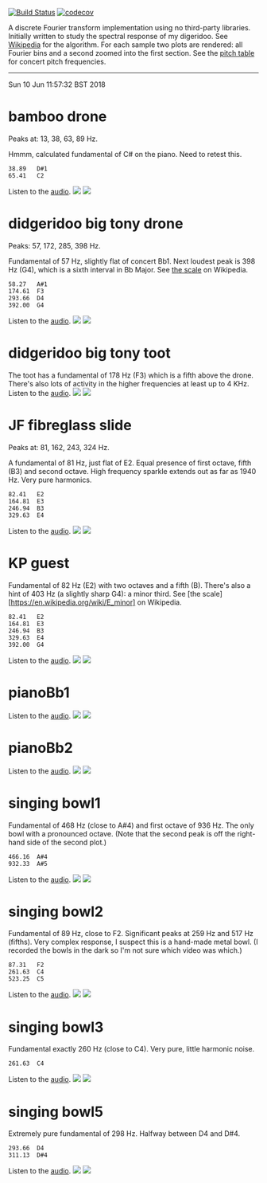 [![Build Status](https://travis-ci.org/deanturpin/dft.svg?branch=master)](https://travis-ci.org/deanturpin/dft)
[![codecov](https://codecov.io/gh/deanturpin/dft/branch/master/graph/badge.svg)](https://codecov.io/gh/deanturpin/dft)

A discrete Fourier transform implementation using no third-party libraries.
Initially written to study the spectral response of my digeridoo. See
[Wikipedia](https://en.wikipedia.org/wiki/Discrete_Fourier_transform) for the
algorithm. For each sample two plots are rendered: all Fourier bins and a second
zoomed into the first section. See the [pitch table](pitch.md) for concert pitch
frequencies.

---

Sun 10 Jun 11:57:32 BST 2018

# bamboo drone
Peaks at: 13, 38, 63, 89 Hz.

Hmmm, calculated fundamental of C# on the piano. Need to retest this.

```
38.89	D#1
65.41	C2
```
Listen to the [audio](wav/bamboo_drone.wav).
[![](bamboo_drone_full.svg)](bamboo_drone_full.svg)
[![](bamboo_drone_zoom.svg)](bamboo_drone_zoom.svg)
# didgeridoo big tony drone
Peaks: 57, 172, 285, 398 Hz.

Fundamental of 57 Hz, slightly flat of concert Bb1. Next loudest peak is 398
Hz (G4), which is a sixth interval in Bb Major. See [the scale](https://en.wikipedia.org/wiki/B-flat_major) on Wikipedia.

```
58.27	A#1
174.61	F3
293.66	D4
392.00	G4
```
Listen to the [audio](wav/didgeridoo_big_tony_drone.wav).
[![](didgeridoo_big_tony_drone_full.svg)](didgeridoo_big_tony_drone_full.svg)
[![](didgeridoo_big_tony_drone_zoom.svg)](didgeridoo_big_tony_drone_zoom.svg)
# didgeridoo big tony toot
The toot has a fundamental of 178 Hz (F3) which is a fifth above the drone.
There's also lots of activity in the higher frequencies at least up to 4 KHz.
Listen to the [audio](wav/didgeridoo_big_tony_toot.wav).
[![](didgeridoo_big_tony_toot_full.svg)](didgeridoo_big_tony_toot_full.svg)
[![](didgeridoo_big_tony_toot_zoom.svg)](didgeridoo_big_tony_toot_zoom.svg)
# JF fibreglass slide
Peaks at: 81, 162, 243, 324 Hz.

A fundamental of 81 Hz, just flat of E2. Equal presence of first octave, fifth
(B3) and second octave. High frequency sparkle extends out as far as 1940 Hz.
Very pure harmonics.

```
82.41	E2
164.81	E3
246.94	B3
329.63	E4
```
Listen to the [audio](wav/JF_fibreglass_slide.wav).
[![](JF_fibreglass_slide_full.svg)](JF_fibreglass_slide_full.svg)
[![](JF_fibreglass_slide_zoom.svg)](JF_fibreglass_slide_zoom.svg)
# KP guest
Fundamental of 82 Hz (E2) with two octaves and a fifth (B). There's also a
hint of 403 Hz (a slightly sharp G4): a minor third. See [the
scale][https://en.wikipedia.org/wiki/E_minor] on Wikipedia.

```
82.41	E2
164.81	E3
246.94	B3
329.63	E4
392.00	G4
```
Listen to the [audio](wav/KP_guest.wav).
[![](KP_guest_full.svg)](KP_guest_full.svg)
[![](KP_guest_zoom.svg)](KP_guest_zoom.svg)
# pianoBb1
Listen to the [audio](wav/pianoBb1.wav).
[![](pianoBb1_full.svg)](pianoBb1_full.svg)
[![](pianoBb1_zoom.svg)](pianoBb1_zoom.svg)
# pianoBb2
Listen to the [audio](wav/pianoBb2.wav).
[![](pianoBb2_full.svg)](pianoBb2_full.svg)
[![](pianoBb2_zoom.svg)](pianoBb2_zoom.svg)
# singing bowl1
Fundamental of 468 Hz (close to A#4) and first octave of 936 Hz. The only bowl
with a pronounced octave. (Note that the second peak is off the right-hand side
of the second plot.)

```
466.16	A#4
932.33	A#5
```
Listen to the [audio](wav/singing_bowl1.wav).
[![](singing_bowl1_full.svg)](singing_bowl1_full.svg)
[![](singing_bowl1_zoom.svg)](singing_bowl1_zoom.svg)
# singing bowl2
Fundamental of 89 Hz, close to F2. Significant peaks at 259 Hz and 517 Hz
(fifths). Very complex response, I suspect this is a hand-made metal bowl. (I
recorded the bowls in the dark so I'm not sure which video was which.)

```
87.31	F2
261.63	C4
523.25	C5
```
Listen to the [audio](wav/singing_bowl2.wav).
[![](singing_bowl2_full.svg)](singing_bowl2_full.svg)
[![](singing_bowl2_zoom.svg)](singing_bowl2_zoom.svg)
# singing bowl3
Fundamental exactly 260 Hz (close to C4). Very pure, little harmonic noise.

```
261.63	C4
```
Listen to the [audio](wav/singing_bowl3.wav).
[![](singing_bowl3_full.svg)](singing_bowl3_full.svg)
[![](singing_bowl3_zoom.svg)](singing_bowl3_zoom.svg)
# singing bowl5
Extremely pure fundamental of 298 Hz. Halfway between D4 and D#4.

```
293.66	D4
311.13	D#4
```
Listen to the [audio](wav/singing_bowl5.wav).
[![](singing_bowl5_full.svg)](singing_bowl5_full.svg)
[![](singing_bowl5_zoom.svg)](singing_bowl5_zoom.svg)
